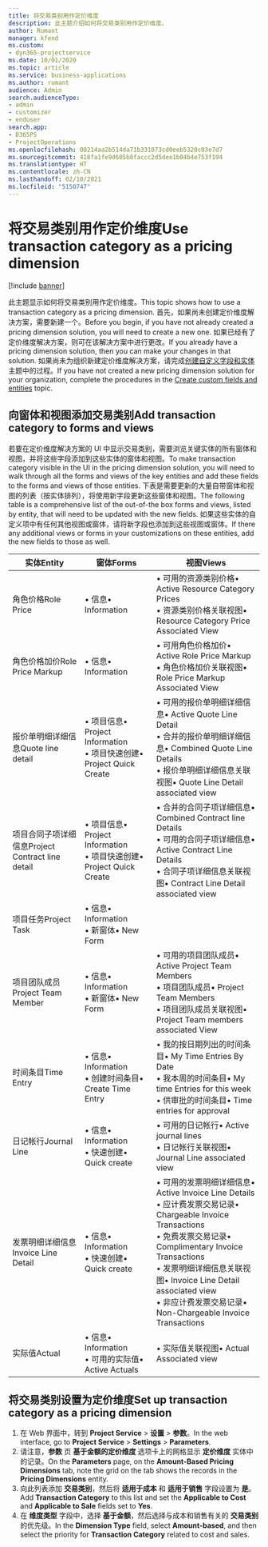 ```yaml
---
title: 将交易类别用作定价维度
description: 此主题介绍如何将交易类别用作定价维度。
author: Rumant
manager: kfend
ms.custom:
- dyn365-projectservice
ms.date: 10/01/2020
ms.topic: article
ms.service: business-applications
ms.author: rumant
audience: Admin
search.audienceType:
- admin
- customizer
- enduser
search.app:
- D365PS
- ProjectOperations
ms.openlocfilehash: 00214aa2b514da71b331073cd0eeb5320c03e7d7
ms.sourcegitcommit: 418fa1fe9d605b8faccc2d5dee1b04b4e753f194
ms.translationtype: HT
ms.contentlocale: zh-CN
ms.lasthandoff: 02/10/2021
ms.locfileid: "5150747"
---
```

# <a name="use-transaction-category-as-a-pricing-dimension"></a><span data-ttu-id="11ba7-103">将交易类别用作定价维度</span><span class="sxs-lookup"><span data-stu-id="11ba7-103">Use transaction category as a pricing dimension</span></span>

[!include [banner](../includes/psa-now-project-operations.md)]

<span data-ttu-id="11ba7-104">此主题显示如何将交易类别用作定价维度。</span><span class="sxs-lookup"><span data-stu-id="11ba7-104">This topic shows how to use a transaction category as a pricing dimension.</span></span> <span data-ttu-id="11ba7-105">首先，如果尚未创建定价维度解决方案，需要新建一个。</span><span class="sxs-lookup"><span data-stu-id="11ba7-105">Before you begin, if you have not already created a pricing dimension solution, you will need to create a new one.</span></span> <span data-ttu-id="11ba7-106">如果已经有了定价维度解决方案，则可在该解决方案中进行更改。</span><span class="sxs-lookup"><span data-stu-id="11ba7-106">If you already have a pricing dimension solution, then you can make your changes in that solution.</span></span> <span data-ttu-id="11ba7-107">如果尚未为组织新建定价维度解决方案，请完成[创建自定义字段和实体](create-custom-fields-entities.md)主题中的过程。</span><span class="sxs-lookup"><span data-stu-id="11ba7-107">If you have not created a new pricing dimension solution for your organization, complete the procedures in the [Create custom fields and entities](create-custom-fields-entities.md) topic.</span></span>

## <a name="add-transaction-category-to-forms-and-views"></a><span data-ttu-id="11ba7-108">向窗体和视图添加交易类别</span><span class="sxs-lookup"><span data-stu-id="11ba7-108">Add transaction category to forms and views</span></span>
<span data-ttu-id="11ba7-109">若要在定价维度解决方案的 UI 中显示交易类别，需要浏览关键实体的所有窗体和视图，并将这些字段添加到这些实体的窗体和视图。</span><span class="sxs-lookup"><span data-stu-id="11ba7-109">To make transaction category visible in the UI in the pricing dimension solution, you will need to walk through all the forms and views of the key entities and add these fields to the forms and views of those entities.</span></span>
<span data-ttu-id="11ba7-110">下表是需要更新的大量自带窗体和视图的列表（按实体排列），将使用新字段更新这些窗体和视图。</span><span class="sxs-lookup"><span data-stu-id="11ba7-110">The following table is a comprehensive list of the out-of-the box forms and views, listed by entity, that will need to be updated with the new fields.</span></span> <span data-ttu-id="11ba7-111">如果这些实体的自定义项中有任何其他视图或窗体，请将新字段也添加到这些视图或窗体。</span><span class="sxs-lookup"><span data-stu-id="11ba7-111">If there any additional views or forms in your customizations on these entities, add the new fields to those as well.</span></span>

|  <span data-ttu-id="11ba7-112">实体</span><span class="sxs-lookup"><span data-stu-id="11ba7-112">Entity</span></span>        | <span data-ttu-id="11ba7-113">窗体</span><span class="sxs-lookup"><span data-stu-id="11ba7-113">Forms</span></span>     |<span data-ttu-id="11ba7-114">视图</span><span class="sxs-lookup"><span data-stu-id="11ba7-114">Views</span></span>        |
| ------------------------------|---------------------------------|----------------------------------|
|  <span data-ttu-id="11ba7-115">角色价格</span><span class="sxs-lookup"><span data-stu-id="11ba7-115">Role Price</span></span>|<span data-ttu-id="11ba7-116">• 信息</span><span class="sxs-lookup"><span data-stu-id="11ba7-116">• Information</span></span> |<span data-ttu-id="11ba7-117">• 可用的资源类别价格</span><span class="sxs-lookup"><span data-stu-id="11ba7-117">• Active Resource Category Prices</span></span><br> <span data-ttu-id="11ba7-118">• 资源类别价格关联视图</span><span class="sxs-lookup"><span data-stu-id="11ba7-118">• Resource Category Price Associated View</span></span>|
|  <span data-ttu-id="11ba7-119">角色价格加价</span><span class="sxs-lookup"><span data-stu-id="11ba7-119">Role Price Markup</span></span>|<span data-ttu-id="11ba7-120">• 信息</span><span class="sxs-lookup"><span data-stu-id="11ba7-120">• Information</span></span>|<span data-ttu-id="11ba7-121">• 可用角色价格加价</span><span class="sxs-lookup"><span data-stu-id="11ba7-121">• Active Role Price Markup</span></span><br><span data-ttu-id="11ba7-122">• 角色价格加价关联视图</span><span class="sxs-lookup"><span data-stu-id="11ba7-122">• Role Price Markup Associated View</span></span>|
|  <span data-ttu-id="11ba7-123">报价单明细详细信息</span><span class="sxs-lookup"><span data-stu-id="11ba7-123">Quote line detail</span></span>|<span data-ttu-id="11ba7-124">• 项目信息</span><span class="sxs-lookup"><span data-stu-id="11ba7-124">• Project Information</span></span><br><span data-ttu-id="11ba7-125">• 项目快速创建</span><span class="sxs-lookup"><span data-stu-id="11ba7-125">• Project Quick Create</span></span>|<span data-ttu-id="11ba7-126">• 可用的报价单明细详细信息</span><span class="sxs-lookup"><span data-stu-id="11ba7-126">• Active Quote Line Detail</span></span><br><span data-ttu-id="11ba7-127">• 合并的报价单明细详细信息</span><span class="sxs-lookup"><span data-stu-id="11ba7-127">• Combined Quote Line Details</span></span><br><span data-ttu-id="11ba7-128">• 报价单明细详细信息关联视图</span><span class="sxs-lookup"><span data-stu-id="11ba7-128">• Quote Line Detail associated view</span></span>|
|  <span data-ttu-id="11ba7-129">项目合同子项详细信息</span><span class="sxs-lookup"><span data-stu-id="11ba7-129">Project Contract line detail</span></span>|<span data-ttu-id="11ba7-130">• 项目信息</span><span class="sxs-lookup"><span data-stu-id="11ba7-130">• Project Information</span></span><br><span data-ttu-id="11ba7-131">• 项目快速创建</span><span class="sxs-lookup"><span data-stu-id="11ba7-131">• Project Quick Create</span></span>|<span data-ttu-id="11ba7-132">• 合并的合同子项详细信息</span><span class="sxs-lookup"><span data-stu-id="11ba7-132">• Combined Contract line Details</span></span><br><span data-ttu-id="11ba7-133">• 可用的合同子项详细信息</span><span class="sxs-lookup"><span data-stu-id="11ba7-133">• Active Contract Line Details</span></span><br><span data-ttu-id="11ba7-134">• 合同子项详细信息关联视图</span><span class="sxs-lookup"><span data-stu-id="11ba7-134">• Contract Line Detail associated view</span></span>|
|  <span data-ttu-id="11ba7-135">项目任务</span><span class="sxs-lookup"><span data-stu-id="11ba7-135">Project Task</span></span>|<span data-ttu-id="11ba7-136">• 信息</span><span class="sxs-lookup"><span data-stu-id="11ba7-136">• Information</span></span><br><span data-ttu-id="11ba7-137">• 新窗体</span><span class="sxs-lookup"><span data-stu-id="11ba7-137">• New Form</span></span>||
|  <span data-ttu-id="11ba7-138">项目团队成员</span><span class="sxs-lookup"><span data-stu-id="11ba7-138">Project Team Member</span></span>|<span data-ttu-id="11ba7-139">• 信息</span><span class="sxs-lookup"><span data-stu-id="11ba7-139">• Information</span></span><br><span data-ttu-id="11ba7-140">• 新窗体</span><span class="sxs-lookup"><span data-stu-id="11ba7-140">• New Form</span></span>|<span data-ttu-id="11ba7-141">• 可用的项目团队成员</span><span class="sxs-lookup"><span data-stu-id="11ba7-141">• Active Project Team Members</span></span><br><span data-ttu-id="11ba7-142">• 项目团队成员</span><span class="sxs-lookup"><span data-stu-id="11ba7-142">• Project Team Members</span></span><br><span data-ttu-id="11ba7-143">• 项目团队成员关联视图</span><span class="sxs-lookup"><span data-stu-id="11ba7-143">• Project Team members associated View</span></span>|
|  <span data-ttu-id="11ba7-144">时间条目</span><span class="sxs-lookup"><span data-stu-id="11ba7-144">Time Entry</span></span>|<span data-ttu-id="11ba7-145">• 信息</span><span class="sxs-lookup"><span data-stu-id="11ba7-145">• Information</span></span><br><span data-ttu-id="11ba7-146">• 创建时间条目</span><span class="sxs-lookup"><span data-stu-id="11ba7-146">• Create Time Entry</span></span>|<span data-ttu-id="11ba7-147">• 我的按日期列出的时间条目</span><span class="sxs-lookup"><span data-stu-id="11ba7-147">• My Time Entries By Date</span></span><br><span data-ttu-id="11ba7-148">• 我本周的时间条目</span><span class="sxs-lookup"><span data-stu-id="11ba7-148">• My time Entries for this week</span></span><br><span data-ttu-id="11ba7-149">• 供审批的时间条目</span><span class="sxs-lookup"><span data-stu-id="11ba7-149">• Time entries for approval</span></span>|
|  <span data-ttu-id="11ba7-150">日记帐行</span><span class="sxs-lookup"><span data-stu-id="11ba7-150">Journal Line</span></span>|<span data-ttu-id="11ba7-151">• 信息</span><span class="sxs-lookup"><span data-stu-id="11ba7-151">• Information</span></span><br><span data-ttu-id="11ba7-152">• 快速创建</span><span class="sxs-lookup"><span data-stu-id="11ba7-152">• Quick create</span></span>|<span data-ttu-id="11ba7-153">• 可用的日记帐行</span><span class="sxs-lookup"><span data-stu-id="11ba7-153">• Active journal lines</span></span><br><span data-ttu-id="11ba7-154">• 日记帐行关联视图</span><span class="sxs-lookup"><span data-stu-id="11ba7-154">• Journal Line associated view</span></span>|
|  <span data-ttu-id="11ba7-155">发票明细详细信息</span><span class="sxs-lookup"><span data-stu-id="11ba7-155">Invoice Line Detail</span></span>|<span data-ttu-id="11ba7-156">• 信息</span><span class="sxs-lookup"><span data-stu-id="11ba7-156">• Information</span></span><br><span data-ttu-id="11ba7-157">• 快速创建</span><span class="sxs-lookup"><span data-stu-id="11ba7-157">• Quick create</span></span>|<span data-ttu-id="11ba7-158">• 可用的发票明细详细信息</span><span class="sxs-lookup"><span data-stu-id="11ba7-158">• Active Invoice Line Details</span></span><br><span data-ttu-id="11ba7-159">• 应计费发票交易记录</span><span class="sxs-lookup"><span data-stu-id="11ba7-159">• Chargeable Invoice Transactions</span></span><br><span data-ttu-id="11ba7-160">• 免费发票交易记录</span><span class="sxs-lookup"><span data-stu-id="11ba7-160">• Complimentary Invoice Transactions</span></span><br><span data-ttu-id="11ba7-161">• 发票明细详细信息关联视图</span><span class="sxs-lookup"><span data-stu-id="11ba7-161">• Invoice Line Detail associated view</span></span><br><span data-ttu-id="11ba7-162">• 非应计费发票交易记录</span><span class="sxs-lookup"><span data-stu-id="11ba7-162">• Non-Chargeable Invoice Transactions</span></span>|
|  <span data-ttu-id="11ba7-163">实际值</span><span class="sxs-lookup"><span data-stu-id="11ba7-163">Actual</span></span>|<span data-ttu-id="11ba7-164">• 信息</span><span class="sxs-lookup"><span data-stu-id="11ba7-164">• Information</span></span><br><span data-ttu-id="11ba7-165">• 可用的实际值</span><span class="sxs-lookup"><span data-stu-id="11ba7-165">• Active Actuals</span></span>|<span data-ttu-id="11ba7-166">• 实际值关联视图</span><span class="sxs-lookup"><span data-stu-id="11ba7-166">• Actual Associated view</span></span>|

## <a name="set-up-transaction-category-as-a-pricing-dimension"></a><span data-ttu-id="11ba7-167">将交易类别设置为定价维度</span><span class="sxs-lookup"><span data-stu-id="11ba7-167">Set up transaction category as a pricing dimension</span></span>

1. <span data-ttu-id="11ba7-168">在 Web 界面中，转到 **Project Service** > **设置** > **参数**。</span><span class="sxs-lookup"><span data-stu-id="11ba7-168">In the web interface, go to **Project Service** > **Settings** > **Parameters**.</span></span> 
2. <span data-ttu-id="11ba7-169">请注意，**参数** 页 **基于金额的定价维度** 选项卡上的网格显示 **定价维度** 实体中的记录。</span><span class="sxs-lookup"><span data-stu-id="11ba7-169">On the **Parameters** page, on the **Amount-Based Pricing Dimensions** tab, note the grid on the tab shows the records in the **Pricing Dimensions** entity.</span></span>
3. <span data-ttu-id="11ba7-170">向此列表添加 **交易类别**，然后将 **适用于成本** 和 **适用于销售** 字段设置为 **是**。</span><span class="sxs-lookup"><span data-stu-id="11ba7-170">Add **Transaction Category** to this list and set the **Applicable to Cost** and **Applicable to Sale** fields set to **Yes**.</span></span>
4. <span data-ttu-id="11ba7-171">在 **维度类型** 字段中，选择 **基于金额**，然后选择与成本和销售有关的 **交易类别** 的优先级。</span><span class="sxs-lookup"><span data-stu-id="11ba7-171">In the **Dimension Type** field, select **Amount-based**, and then select the priority for **Transaction Category** related to cost and sales.</span></span>

